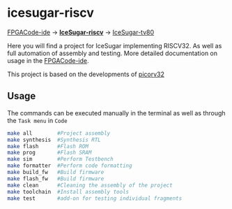 # icesugar-riscv

[FPGACode-ide](https://github.com/MuratovAS/FPGACode-ide) -> [**IceSugar-riscv**](https://github.com/MuratovAS/icesugar-riscv) -> [IceSugar-tv80](https://github.com/MuratovAS/icesugar-z80)

Here you will find a project for IceSugar implementing RISCV32.
As well as full automation of assembly and testing.
More detailed documentation on usage in the [FPGACode-ide](https://github.com/MuratovAS/FPGACode-ide).

This project is based on the developments of [picorv32](https://github.com/YosysHQ/picorv32)

## Usage

The commands can be executed manually in the terminal as well as through the `Task menu` in `Code`

```bash
make all        #Project assembly
make synthesis  #Synthesis RTL
make flash      #Flash ROM
make prog       #Flash SRAM
make sim        #Perform Testbench
make formatter  #Perform code formatting
make build_fw   #Build firmware
make flash_fw   #Build firmware
make clean      #Cleaning the assembly of the project
make toolchain  #Install assembly tools
make test       #add-on for testing individual fragments
```

